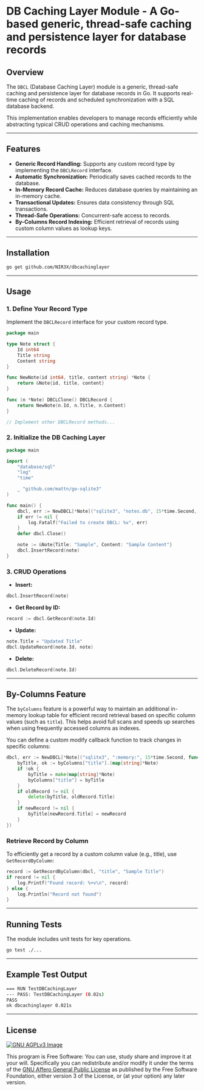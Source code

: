 # DB Caching Layer Module - A Go-based generic, thread-safe caching and persistence layer for database records

## Overview
The `DBCL` (Database Caching Layer) module is a generic, thread-safe caching and persistence layer for database records in Go. It supports real-time caching of records and scheduled synchronization with a SQL database backend.

This implementation enables developers to manage records efficiently while abstracting typical CRUD operations and caching mechanisms.

---

## Features

- **Generic Record Handling:** Supports any custom record type by implementing the `DBCLRecord` interface.
- **Automatic Synchronization:** Periodically saves cached records to the database.
- **In-Memory Record Cache:** Reduces database queries by maintaining an in-memory cache.
- **Transactional Updates:** Ensures data consistency through SQL transactions.
- **Thread-Safe Operations:** Concurrent-safe access to records.
- **By-Columns Record Indexing:** Efficient retrieval of records using custom column values as lookup keys.

---

## Installation

```bash
go get github.com/NIR3X/dbcachinglayer
```

---

## Usage

### 1. Define Your Record Type
Implement the `DBCLRecord` interface for your custom record type.

```go
package main

type Note struct {
	Id int64
	Title string
	Content string
}

func NewNote(id int64, title, content string) *Note {
	return &Note{id, title, content}
}

func (n *Note) DBCLClone() DBCLRecord {
	return NewNote(n.Id, n.Title, n.Content)
}

// Implement other DBCLRecord methods...
```

### 2. Initialize the DB Caching Layer

```go
package main

import (
	"database/sql"
	"log"
	"time"

	_ "github.com/mattn/go-sqlite3"
)

func main() {
	dbcl, err := NewDBCL[*Note]("sqlite3", "notes.db", 15*time.Second, nil)
	if err != nil {
		log.Fatalf("Failed to create DBCL: %v", err)
	}
	defer dbcl.Close()

	note := &Note{Title: "Sample", Content: "Sample Content"}
	dbcl.InsertRecord(note)
}
```

### 3. CRUD Operations

- **Insert:**
```go
dbcl.InsertRecord(note)
```

- **Get Record by ID:**
```go
record := dbcl.GetRecord(note.Id)
```

- **Update:**
```go
note.Title = "Updated Title"
dbcl.UpdateRecord(note.Id, note)
```

- **Delete:**
```go
dbcl.DeleteRecord(note.Id)
```

---

## By-Columns Feature

The `byColumns` feature is a powerful way to maintain an additional in-memory lookup table for efficient record retrieval based on specific column values (such as `title`). This helps avoid full scans and speeds up searches when using frequently accessed columns as indexes.

You can define a custom modify callback function to track changes in specific columns:

```go
dbcl, err := NewDBCL[*Note]("sqlite3", ":memory:", 15*time.Second, func(byColumns map[string]interface{}, id int64, oldRecord, newRecord *Note) {
	byTitle, ok := byColumns["title"].(map[string]*Note)
	if !ok {
		byTitle = make(map[string]*Note)
		byColumns["title"] = byTitle
	}
	if oldRecord != nil {
		delete(byTitle, oldRecord.Title)
	}
	if newRecord != nil {
		byTitle[newRecord.Title] = newRecord
	}
})
```

### Retrieve Record by Column

To efficiently get a record by a custom column value (e.g., title), use `GetRecordByColumn`:

```go
record := GetRecordByColumn(dbcl, "title", "Sample Title")
if record != nil {
	log.Printf("Found record: %+v\n", record)
} else {
	log.Println("Record not found")
}
```

---

## Running Tests

The module includes unit tests for key operations.

```bash
go test ./...
```

---

## Example Test Output

```bash
=== RUN TestDBCachingLayer
--- PASS: TestDBCachingLayer (0.02s)
PASS
ok dbcachinglayer 0.021s
```

---

## License

[![GNU AGPLv3 Image](https://www.gnu.org/graphics/agplv3-155x51.png)](https://www.gnu.org/licenses/agpl-3.0.html)

This program is Free Software: You can use, study share and improve it at your
will. Specifically you can redistribute and/or modify it under the terms of the
[GNU Affero General Public License](https://www.gnu.org/licenses/agpl-3.0.html) as
published by the Free Software Foundation, either version 3 of the License, or
(at your option) any later version.
